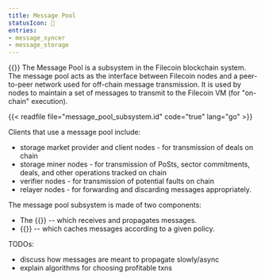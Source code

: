 ```yaml
---
title: Message Pool
statusIcon: 🛑
entries:
- message_syncer
- message_storage
---
```


{{<label message_pool>}}
The Message Pool is a subsystem in the Filecoin blockchain system. The message pool acts as the interface between Filecoin nodes and a peer-to-peer network used for off-chain message transmission. It is used by nodes to maintain a set of messages to transmit to the Filecoin VM (for "on-chain" execution).

{{< readfile file="message_pool_subsystem.id" code="true" lang="go" >}}

Clients that use a message pool include:

- storage market provider and client nodes - for transmission of deals on chain
- storage miner nodes - for transmission of PoSts, sector commitments, deals, and other operations tracked on chain
- verifier nodes - for transmission of potential faults on chain
- relayer nodes - for forwarding and discarding messages appropriately.

The message pool subsystem is made of two components:

- The {{<sref message_syncer>}} -- which receives and propagates messages.
- {{<sref message_storage>}} -- which caches messages according to a given policy.

TODOs:

- discuss how messages are meant to propagate slowly/async
- explain algorithms for choosing profitable txns
